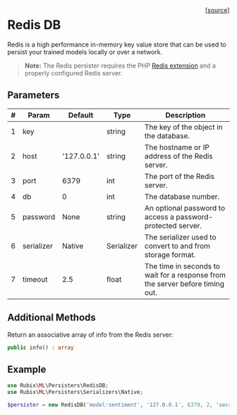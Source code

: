 <span style="float:right;"><a href="https://github.com/RubixML/RubixML/blob/master/src/Persisters/RedisDB.php">[source]</a></span>

# Redis DB
Redis is a high performance in-memory key value store that can be used to persist your trained models locally or over a network.

> **Note:** The Redis persister requires the PHP [Redis extension](https://github.com/phpredis/phpredis) and a properly configured Redis server.

## Parameters
| # | Param | Default | Type | Description |
|---|---|---|---|---|
| 1 | key | | string | The key of the object in the database. |
| 2 | host | '127.0.0.1' | string | The hostname or IP address of the Redis server. |
| 3 | port | 6379 | int | The port of the Redis server. |
| 4 | db | 0 | int | The database number. |
| 5 | password | None | string | An optional password to access a password-protected server. |
| 6 | serializer | Native | Serializer | The serializer used to convert to and from storage format. |
| 7 | timeout | 2.5 | float | The time in seconds to wait for a response from the server before timing out. |

## Additional Methods
Return an associative array of info from the Redis server:
```php
public info() : array
```

## Example
```php
use Rubix\ML\Persisters\RedisDB;
use Rubix\ML\Persisters\Serializers\Native;

$persister = new RedisDB('model:sentiment', '127.0.0.1', 6379, 2, 'secret', new Native(), 2.5);
```